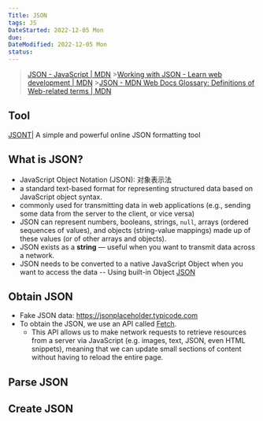 ```yaml
---
Title: JSON
tags: JS
DateStarted: 2022-12-05 Mon
due:
DateModified: 2022-12-05 Mon
status:
---
```


> [JSON - JavaScript | MDN](https://developer.mozilla.org/en-US/docs/Web/JavaScript/Reference/Global_Objects/JSON) >[Working with JSON - Learn web development | MDN](https://developer.mozilla.org/en-US/docs/Learn/JavaScript/Objects/JSON) >[JSON - MDN Web Docs Glossary: Definitions of Web-related terms | MDN](https://developer.mozilla.org/en-US/docs/Glossary/JSON)

## Tool

[JSONT](https://www.jsont.run/)| A simple and powerful online JSON formatting tool

## What is JSON?

- JavaScript Object Notation (JSON): 对象表示法
- a standard text-based format for representing structured data based on JavaScript object syntax.
- commonly used for transmitting data in web applications (e.g., sending some data from the server to the client, or vice versa)
- JSON can represent numbers, booleans, strings, `null`, arrays (ordered sequences of values), and objects (string-value mappings) made up of these values (or of other arrays and objects).
- JSON exists as a **string** — useful when you want to transmit data across a network.
- JSON needs to be converted to a native JavaScript Object when you want to access the data -- Using built-in Object [JSON](https://developer.mozilla.org/en-US/docs/Web/JavaScript/Reference/Global_Objects/JSON)

## Obtain JSON

- Fake JSON data: https://jsonplaceholder.typicode.com
- To obtain the JSON, we use an API called [Fetch](https://developer.mozilla.org/en-US/docs/Web/API/Fetch_API).
  - This API allows us to make network requests to retrieve resources from a server via JavaScript (e.g. images, text, JSON, even HTML snippets), meaning that we can update small sections of content without having to reload the entire page.

## Parse JSON

## Create JSON
